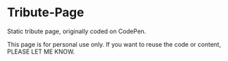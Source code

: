 # Tribute-Page
Static tribute page, originally coded on CodePen.

This page is for personal use only. If you want to reuse the code or content, PLEASE LET ME KNOW.
